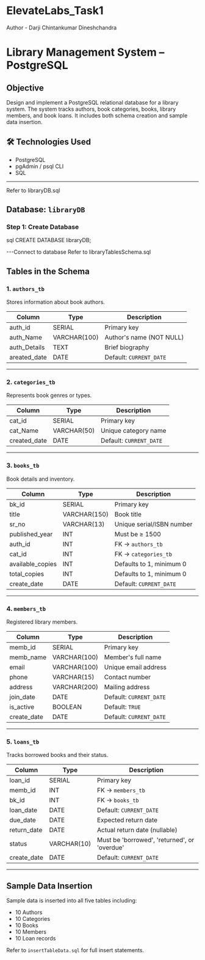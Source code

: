 # ElevateLabs_Task1
Author - Darji Chintankumar Dineshchandra
# Library Management System – PostgreSQL

##  Objective
Design and implement a PostgreSQL relational database for a library system. The system tracks authors, book categories, books, library members, and book loans. It includes both schema creation and sample data insertion.


## 🛠️ Technologies Used

- PostgreSQL
- pgAdmin / psql CLI
- SQL

---
Refer to libraryDB.sql
##  Database: `libraryDB`

### Step 1: Create Database

sql
CREATE DATABASE libraryDB;


---Connect to database
Refer to libraryTablesSchema.sql
##  Tables in the Schema

### 1. `authors_tb`
Stores information about book authors.

| Column         | Type         | Description                   |
|----------------|--------------|-------------------------------|
| auth_id        | SERIAL       | Primary key                   |
| auth_Name      | VARCHAR(100) | Author's name (NOT NULL)      |
| auth_Details   | TEXT         | Brief biography               |
| areated_date   | DATE         | Default: `CURRENT_DATE`       |

---

### 2. `categories_tb`
Represents book genres or types.

| Column         | Type         | Description                   |
|----------------|--------------|-------------------------------|
| cat_id         | SERIAL       | Primary key                   |
| cat_Name       | VARCHAR(50)  | Unique category name          |
| created_date   | DATE         | Default: `CURRENT_DATE`       |

---

### 3. `books_tb`
Book details and inventory.

| Column           | Type         | Description                        |
|------------------|--------------|------------------------------------|
| bk_id            | SERIAL       | Primary key                        |
| title            | VARCHAR(150) | Book title                         |
| sr_no            | VARCHAR(13)  | Unique serial/ISBN number          |
| published_year   | INT          | Must be ≥ 1500                     |
| auth_id          | INT          | FK → `authors_tb`                  |
| cat_id           | INT          | FK → `categories_tb`               |
| available_copies | INT          | Defaults to 1, minimum 0           |
| total_copies     | INT          | Defaults to 1, minimum 0           |
| create_date      | DATE         | Default: `CURRENT_DATE`            |

---

### 4. `members_tb`
Registered library members.

| Column      | Type         | Description                      |
|-------------|--------------|----------------------------------|
| memb_id     | SERIAL       | Primary key                      |
| memb_name   | VARCHAR(100) | Member's full name               |
| email       | VARCHAR(100) | Unique email address             |
| phone       | VARCHAR(15)  | Contact number                   |
| address     | VARCHAR(200) | Mailing address                  |
| join_date   | DATE         | Default: `CURRENT_DATE`          |
| is_active   | BOOLEAN      | Default: `TRUE`                  |
| create_date | DATE         | Default: `CURRENT_DATE`          |

---

### 5. `loans_tb`
Tracks borrowed books and their status.

| Column      | Type        | Description                        |
|-------------|-------------|------------------------------------|
| loan_id     | SERIAL      | Primary key                        |
| memb_id     | INT         | FK → `members_tb`                  |
| bk_id       | INT         | FK → `books_tb`                    |
| loan_date   | DATE        | Default: `CURRENT_DATE`            |
| due_date    | DATE        | Expected return date               |
| return_date | DATE        | Actual return date (nullable)      |
| status      | VARCHAR(10) | Must be 'borrowed', 'returned', or 'overdue' |
| create_date | DATE        | Default: `CURRENT_DATE`            |

---

##  Sample Data Insertion

Sample data is inserted into all five tables including:

- 10 Authors
- 10 Categories
- 10 Books
- 10 Members
- 10 Loan records

Refer to `insertTableData.sql` for full insert statements.



